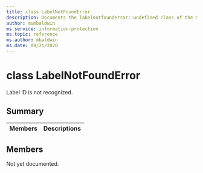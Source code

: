 ```yaml
---
title: class LabelNotFoundError 
description: Documents the labelnotfounderror::undefined class of the Microsoft Information Protection (MIP) SDK.
author: msmbaldwin
ms.service: information-protection
ms.topic: reference
ms.author: mbaldwin
ms.date: 09/21/2020
---
```


# class LabelNotFoundError 
Label ID is not recognized.
  
## Summary
 Members                        | Descriptions                                
--------------------------------|---------------------------------------------
  
## Members
Not yet documented.
